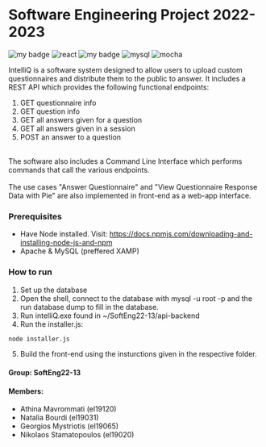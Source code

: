 # Software Engineering Project 2022-2023
![my badge](https://badgen.net/badge/nodeJS/v18.12.1/green/?icon=https://upload.wikimedia.org/wikipedia/commons/d/d9/Node.js_logo.svg) ![react](https://user-images.githubusercontent.com/115226054/218500804-ab08f439-cd40-4554-8003-1a3957338a38.svg) ![my badge](https://badgen.net/badge/express/v4.18.2/red/?icon=https://upload.wikimedia.org/wikipedia/commons/d/db/Npm-logo.svg) ![mysql](https://user-images.githubusercontent.com/115226054/218501030-55685c2d-a632-4cab-a57e-0c5ef694059d.svg) ![mocha](https://user-images.githubusercontent.com/115226054/218501480-c1a36a95-c7c2-459d-b518-c0df69b4becb.svg)

IntelliQ is a software system designed to allow users to upload custom questionnaires and distribute them to the public to answer. It includes a REST API which provides the following functional endpoints:
1. GET questionnaire info
2. GET question info
3. GET all answers given for a question
4. GET all answers given in a session
5. POST an answer to a question<br> 
<br>
The software also includes a Command Line Interface which performs commands that call the various endpoints.<br>
<br>
The use cases "Answer Questionnaire" and "View Questionnaire Response Data with Pie" are also implemented in front-end as a web-app interface.<br> 

### Prerequisites
* Have Node installed. Visit:
  https://docs.npmjs.com/downloading-and-installing-node-js-and-npm
* Apache & MySQL (preffered XAMP)

### How to run
1. Set up the database
2. Open the shell, connect to the database with mysql -u root -p and the run database dump to fill in the database.
3. Run intelliQ.exe found in ~/SoftEng22-13/api-backend 
4. Run the installer.js:
  ```sh
  node installer.js
  ```
5. Build the front-end using the insturctions given in the respective folder.

#### Group: SoftEng22-13

#### Members: 

- Athina Mavrommati (el19120)
- Natalia Bourdi (el19031)
- Georgios Mystriotis (el19065)
- Nikolaos Stamatopoulos (el19020)
